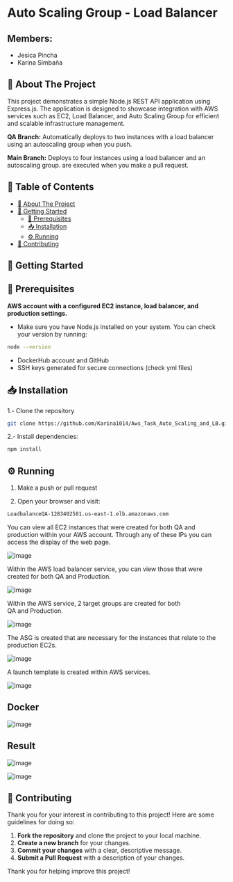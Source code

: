 # Auto Scaling Group - Load Balancer 

## Members:
- Jesica Pincha
- Karina Simbaña

## 📘 About The Project
This project demonstrates a simple Node.js REST API application using Express.js. The application is designed to showcase integration with AWS services such as EC2, Load Balancer, and Auto Scaling Group for efficient and scalable infrastructure management.

**QA Branch:** Automatically deploys to two instances with a load balancer using an autoscaling group when you push.

**Main Branch:** Deploys to four instances using a load balancer and an autoscaling group. are executed when you make a pull request.

## 📑 Table of Contents

- [📘 About The Project](#about-the-project)
- [🚀 Getting Started](#getting-started)
  - [🔧 Prerequisites](#prerequisites)
  - [📥 Installation](#installation)
  - [⚙️ Running](#running)
- [🤝 Contributing](#contributing)

## 🚀 Getting Started
## 🔧 Prerequisites
**AWS account with a configured EC2 instance, load balancer, and production settings.**
- Make sure you have Node.js installed on your system. You can check your version by running:
```bash
node --version
 ```
- DockerHub account and GitHub
- SSH keys generated for secure connections (check yml files)

## 📥 Installation
1.- Clone the repository

   ```sh
   git clone https://github.com/Karina1014/Aws_Task_Auto_Scaling_and_LB.git
  ```
2.- Install dependencies:
   ```sh
npm install
  ```
## ⚙️ Running
1. Make a push or pull request

2. Open your browser and visit:
```sh
LoadbalanceQA-1283402581.us-east-1.elb.amazonaws.com
```

You can view all EC2 instances that were created for both QA and production within your AWS account. Through any of these IPs you can access the display of the web page.

![image](https://github.com/user-attachments/assets/da96a54d-6a42-4bf1-b2b4-42697fad7d6d)


Within the AWS load balancer service, you can view those that were created for both QA and Production.


![image](https://github.com/user-attachments/assets/4c09faf3-296d-486c-98b6-473f5ae8444a)


Within the AWS service, 2 target groups are created for both QA and Production.

![image](https://github.com/user-attachments/assets/b46f3c47-e5a8-4d7e-870a-b997f32f2e41)


The ASG is created that are necessary for the instances that relate to the production EC2s.

![image](https://github.com/user-attachments/assets/60961076-4621-47b0-b709-23ba2d44579b)


 A launch template is created within AWS services.

![image](https://github.com/user-attachments/assets/a94a4115-79d8-429e-8530-6ad5256924f5)

## Docker

![image](https://github.com/user-attachments/assets/fc5e76fb-6fad-4da2-a1d8-f7f8145ce3e2)

## Result

![image](https://github.com/user-attachments/assets/cf45af58-21e6-4e59-8414-4db22285580f)


![image](https://github.com/user-attachments/assets/4b8f3da5-a150-43fa-ad6a-829b2bdc3416)


## 🤝 Contributing
Thank you for your interest in contributing to this project! Here are some guidelines for doing so:
1. **Fork the repository** and clone the project to your local machine.
2. **Create a new branch** for your changes.
3. **Commit your changes** with a clear, descriptive message.
4. **Submit a Pull Request** with a description of your changes.

Thank you for helping improve this project!
